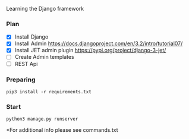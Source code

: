 Learning the Django framework

### Plan
- [x] Install Django
- [x] Install Admin https://docs.djangoproject.com/en/3.2/intro/tutorial07/
- [x] Install JET admin plugin https://pypi.org/project/django-3-jet/
- [ ] Create Admin templates
- [ ] REST Api

### Preparing
    pip3 install -r requirements.txt
### Start
    python3 manage.py runserver


*For additional info please see commands.txt